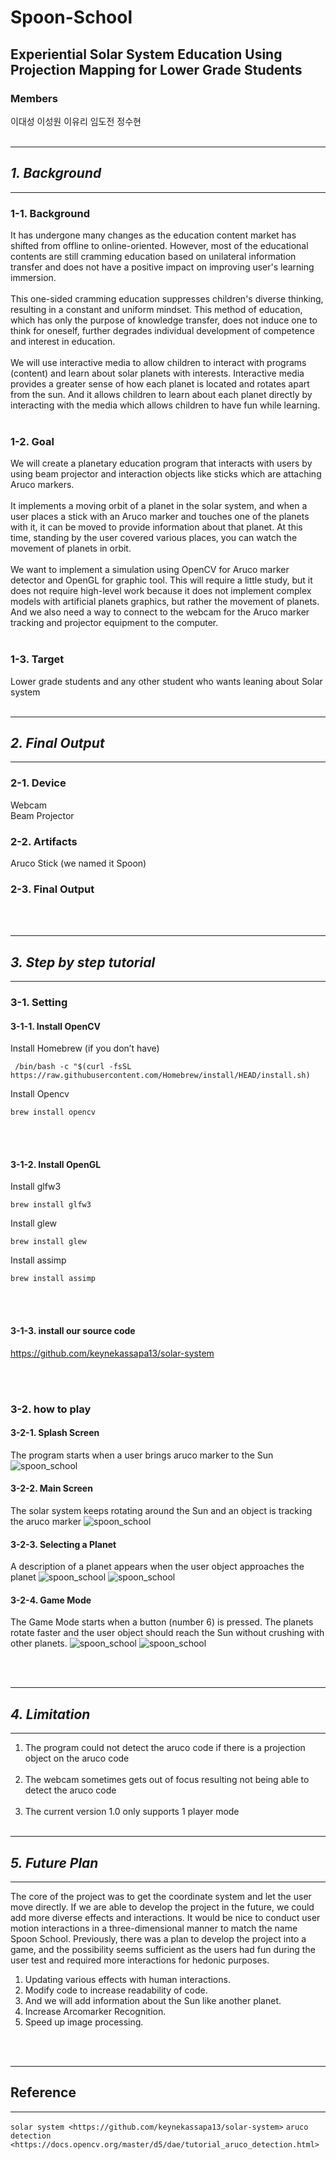 # Spoon-School

## Experiential Solar System Education Using Projection Mapping for Lower Grade Students </br>
### Members
이대성 이성원 이유리 임도전 정수현
</br></br>
***
## *1. Background*
***
### 1-1. Background
It has undergone many changes as the education content market has shifted from offline to online-oriented. However, most of the educational contents are still cramming education based on unilateral information transfer and does not have a positive impact on improving user's learning immersion. </br>
</br>
This one-sided cramming education suppresses children's diverse thinking, resulting in a constant and uniform mindset. This method of education, which has only the purpose of knowledge transfer, does not induce one to think for oneself, further degrades individual development of competence and interest in education.</br>
</br>
We will use interactive media to allow children to interact with programs (content) and learn about solar planets with interests. Interactive media provides a greater sense of how each planet is located and rotates apart from the sun. And it allows children to learn about each planet directly by interacting with the media which allows children to have fun while learning. </br>
</br>
### 1-2. Goal</br>

We will create a planetary education program that interacts with users by using beam projector and interaction objects like sticks which are attaching Aruco markers. </br>
</br>
It implements a moving orbit of a planet in the solar system, and when a user places a stick with an Aruco marker and touches one of the planets with it, it can be moved to provide information about that planet. At this time, standing by the user covered various places, you can watch the movement of planets in orbit.</br>
</br>
We want to implement a simulation using OpenCV for Aruco marker detector and OpenGL for graphic tool. This will require a little study, but it does not require high-level work because it does not implement complex models with artificial planets graphics, but rather the movement of planets. And we also need a way to connect to the webcam for the Aruco marker tracking and projector equipment to the computer.</br>
</br>
### 1-3. Target</br>
Lower grade students and any other student who wants leaning about Solar system 
</br></br>
***
## *2. Final Output*
***
### 2-1. Device
Webcam </br>
Beam Projector

### 2-2. Artifacts
Aruco Stick (we named it Spoon)

### 2-3. Final Output

</br></br>
***
## *3. Step by step tutorial*
***
### 3-1. Setting
#### 3-1-1. Install OpenCV
Install Homebrew (if you don’t have)
```
 /bin/bash -c "$(curl -fsSL https://raw.githubusercontent.com/Homebrew/install/HEAD/install.sh)
```

Install Opencv
```
brew install opencv
```

</br></br>
#### 3-1-2. Install OpenGL
Install glfw3
```
brew install glfw3
```
Install glew
```
brew install glew
```
Install assimp
```
brew install assimp
```
</br></br>
#### 3-1-3. install our source code
https://github.com/keynekassapa13/solar-system

</br></br>
### 3-2. how to play
#### 3-2-1. Splash Screen
The program starts when a user brings aruco marker to the Sun
![spoon_school](/img/splashScreen.png)

#### 3-2-2. Main Screen
The solar system keeps rotating around the Sun and an object is tracking the aruco marker
![spoon_school](/img/mainScreen.png)

#### 3-2-3. Selecting a Planet
A description of a planet appears when the user object approaches the planet
![spoon_school](/img/descriptionScreen1.png)
![spoon_school](/img/descriptionScreen2.png)

#### 3-2-4. Game Mode
The Game Mode starts when a button (number 6) is pressed. The planets rotate faster and the user object should reach the Sun without crushing with other planets.
![spoon_school](/img/gameModeLost.png)
![spoon_school](/img/gameModeWin.png)


</br></br>
***
## *4. Limitation*
***
1. The program could not detect the aruco code if there is a projection object on the aruco code
</br></br>
2. The webcam sometimes gets out of focus resulting not being able to detect the aruco code
</br></br>
3. The current version 1.0 only supports 1 player mode
</br></br>

***
## *5. Future Plan*
***
The core of the project was to get the coordinate system and let the user move directly. If we are able to develop the project in the future, we could add more diverse effects and interactions. It would be nice to conduct user motion interactions in a three-dimensional manner to match the name Spoon School. Previously, there was a plan to develop the project into a game, and the possibility seems sufficient as the users had fun during the user test and required more interactions for hedonic purposes.

1. Updating various effects with human interactions. 
2. Modify code to increase readability of code.
3. And we will add information about the Sun like another planet.  
4. Increase Arcomarker Recognition.
5. Speed up image processing. 

</br></br>
***
## Reference
***
```solar system <https://github.com/keynekassapa13/solar-system>```
```aruco detection <https://docs.opencv.org/master/d5/dae/tutorial_aruco_detection.html>```


